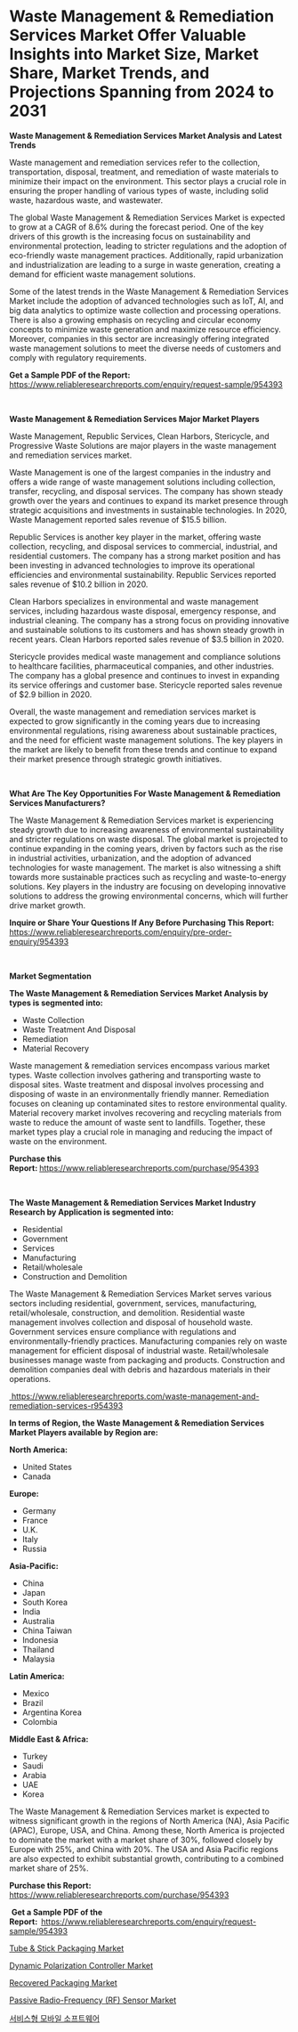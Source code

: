 <p><h1>Waste Management & Remediation Services Market Offer Valuable Insights into Market Size, Market Share, Market Trends, and Projections Spanning from 2024 to 2031</h1></p><p><strong>Waste Management & Remediation Services Market Analysis and Latest Trends</strong></p>
<p><p>Waste management and remediation services refer to the collection, transportation, disposal, treatment, and remediation of waste materials to minimize their impact on the environment. This sector plays a crucial role in ensuring the proper handling of various types of waste, including solid waste, hazardous waste, and wastewater.</p><p>The global Waste Management & Remediation Services Market is expected to grow at a CAGR of 8.6% during the forecast period. One of the key drivers of this growth is the increasing focus on sustainability and environmental protection, leading to stricter regulations and the adoption of eco-friendly waste management practices. Additionally, rapid urbanization and industrialization are leading to a surge in waste generation, creating a demand for efficient waste management solutions.</p><p>Some of the latest trends in the Waste Management & Remediation Services Market include the adoption of advanced technologies such as IoT, AI, and big data analytics to optimize waste collection and processing operations. There is also a growing emphasis on recycling and circular economy concepts to minimize waste generation and maximize resource efficiency. Moreover, companies in this sector are increasingly offering integrated waste management solutions to meet the diverse needs of customers and comply with regulatory requirements.</p></p>
<p><strong>Get a Sample PDF of the Report:&nbsp;</strong> <a href="https://www.reliableresearchreports.com/enquiry/request-sample/954393">https://www.reliableresearchreports.com/enquiry/request-sample/954393</a></p>
<p>&nbsp;</p>
<p><strong>Waste Management & Remediation Services Major Market Players</strong></p>
<p><p>Waste Management, Republic Services, Clean Harbors, Stericycle, and Progressive Waste Solutions are major players in the waste management and remediation services market. </p><p>Waste Management is one of the largest companies in the industry and offers a wide range of waste management solutions including collection, transfer, recycling, and disposal services. The company has shown steady growth over the years and continues to expand its market presence through strategic acquisitions and investments in sustainable technologies. In 2020, Waste Management reported sales revenue of $15.5 billion.</p><p>Republic Services is another key player in the market, offering waste collection, recycling, and disposal services to commercial, industrial, and residential customers. The company has a strong market position and has been investing in advanced technologies to improve its operational efficiencies and environmental sustainability. Republic Services reported sales revenue of $10.2 billion in 2020.</p><p>Clean Harbors specializes in environmental and waste management services, including hazardous waste disposal, emergency response, and industrial cleaning. The company has a strong focus on providing innovative and sustainable solutions to its customers and has shown steady growth in recent years. Clean Harbors reported sales revenue of $3.5 billion in 2020.</p><p>Stericycle provides medical waste management and compliance solutions to healthcare facilities, pharmaceutical companies, and other industries. The company has a global presence and continues to invest in expanding its service offerings and customer base. Stericycle reported sales revenue of $2.9 billion in 2020.</p><p>Overall, the waste management and remediation services market is expected to grow significantly in the coming years due to increasing environmental regulations, rising awareness about sustainable practices, and the need for efficient waste management solutions. The key players in the market are likely to benefit from these trends and continue to expand their market presence through strategic growth initiatives.</p></p>
<p>&nbsp;</p>
<p><strong>What Are The Key Opportunities For Waste Management & Remediation Services Manufacturers?</strong></p>
<p><p>The Waste Management & Remediation Services market is experiencing steady growth due to increasing awareness of environmental sustainability and stricter regulations on waste disposal. The global market is projected to continue expanding in the coming years, driven by factors such as the rise in industrial activities, urbanization, and the adoption of advanced technologies for waste management. The market is also witnessing a shift towards more sustainable practices such as recycling and waste-to-energy solutions. Key players in the industry are focusing on developing innovative solutions to address the growing environmental concerns, which will further drive market growth.</p></p>
<p><strong>Inquire or Share Your Questions If Any Before Purchasing This Report:</strong> <a href="https://www.reliableresearchreports.com/enquiry/pre-order-enquiry/954393">https://www.reliableresearchreports.com/enquiry/pre-order-enquiry/954393</a></p>
<p>&nbsp;</p>
<p><strong>Market Segmentation</strong></p>
<p><strong>The Waste Management & Remediation Services Market Analysis by types is segmented into:</strong></p>
<p><ul><li>Waste Collection</li><li>Waste Treatment And Disposal</li><li>Remediation</li><li>Material Recovery</li></ul></p>
<p><p>Waste management & remediation services encompass various market types. Waste collection involves gathering and transporting waste to disposal sites. Waste treatment and disposal involves processing and disposing of waste in an environmentally friendly manner. Remediation focuses on cleaning up contaminated sites to restore environmental quality. Material recovery market involves recovering and recycling materials from waste to reduce the amount of waste sent to landfills. Together, these market types play a crucial role in managing and reducing the impact of waste on the environment.</p></p>
<p><strong>Purchase this Report:&nbsp;</strong><a href="https://www.reliableresearchreports.com/purchase/954393">https://www.reliableresearchreports.com/purchase/954393</a></p>
<p>&nbsp;</p>
<p><strong>The Waste Management & Remediation Services Market Industry Research by Application is segmented into:</strong></p>
<p><ul><li>Residential</li><li>Government</li><li>Services</li><li>Manufacturing</li><li>Retail/wholesale</li><li>Construction and Demolition</li></ul></p>
<p><p>The Waste Management & Remediation Services Market serves various sectors including residential, government, services, manufacturing, retail/wholesale, construction, and demolition. Residential waste management involves collection and disposal of household waste. Government services ensure compliance with regulations and environmentally-friendly practices. Manufacturing companies rely on waste management for efficient disposal of industrial waste. Retail/wholesale businesses manage waste from packaging and products. Construction and demolition companies deal with debris and hazardous materials in their operations.</p></p>
<p><a href="https://www.reliableresearchreports.com/waste-management-and-remediation-services-r954393">&nbsp;https://www.reliableresearchreports.com/waste-management-and-remediation-services-r954393</a></p>
<p><strong>In terms of Region, the Waste Management & Remediation Services Market Players available by Region are:</strong></p>
<p>
    <p> <strong> North America: </strong>
        <ul>
            <li>United States</li>
            <li>Canada</li>
        </ul>
        </p> 
    <p> <strong> Europe: </strong>
        <ul>
            <li>Germany</li>
            <li>France</li>
            <li>U.K.</li>
            <li>Italy</li>
            <li>Russia</li>
        </ul>
        </p> 
    <p> <strong> Asia-Pacific: </strong>
        <ul>
            <li>China</li>
            <li>Japan</li>
            <li>South Korea</li>
            <li>India</li>
            <li>Australia</li>
            <li>China Taiwan</li>
            <li>Indonesia</li>
            <li>Thailand</li>
            <li>Malaysia</li>
        </ul>
        </p> 
    <p> <strong> Latin America: </strong>
        <ul>
            <li>Mexico</li>
            <li>Brazil</li>
            <li>Argentina Korea</li>
            <li>Colombia</li>
        </ul>
        </p> 
    <p> <strong> Middle East & Africa: </strong>
        <ul>
            <li>Turkey</li>
            <li>Saudi</li>
            <li>Arabia</li>
            <li>UAE</li>
            <li>Korea</li>
        </ul>
    </p>
    </p>
<p><p>The Waste Management & Remediation Services market is expected to witness significant growth in the regions of North America (NA), Asia Pacific (APAC), Europe, USA, and China. Among these, North America is projected to dominate the market with a market share of 30%, followed closely by Europe with 25%, and China with 20%. The USA and Asia Pacific regions are also expected to exhibit substantial growth, contributing to a combined market share of 25%.</p></p>
<p><strong>Purchase this Report: </strong><a href="https://www.reliableresearchreports.com/purchase/954393">https://www.reliableresearchreports.com/purchase/954393</a></p>
<p>&nbsp;<strong>Get a Sample PDF of the Report:&nbsp;&nbsp;</strong><a href="https://www.reliableresearchreports.com/enquiry/request-sample/954393">https://www.reliableresearchreports.com/enquiry/request-sample/954393</a></p>
<p><strong></strong></p>
<p><p><a href="https://github.com/ElmoRunolfsson2023/Market-Research-Report-List-1/blob/main/tube-stick-packaging-market.md">Tube & Stick Packaging Market</a></p><p><a href="https://www.linkedin.com/pulse/dynamic-polarization-controller-market-size-trends-complete-industry-yan4f">Dynamic Polarization Controller Market</a></p><p><a href="https://github.com/susanjprice2023/Market-Research-Report-List-1/blob/main/recovered-packaging-market.md">Recovered Packaging Market</a></p><p><a href="https://www.linkedin.com/pulse/passive-radio-frequency-rf-sensor-market-furnishes-information-ofp0f">Passive Radio-Frequency (RF) Sensor Market</a></p><p><a href="https://medium.com/@jerrodhilll68/%EB%AA%A8%EB%B0%94%EC%9D%BC-%EC%86%8C%ED%94%84%ED%8A%B8%EC%9B%A8%EC%96%B4-%EC%84%9C%EB%B9%84%EC%8A%A4-%EC%8B%9C%EC%9E%A5%EC%9D%80-%EC%8B%9C%EC%9E%A5-%EC%A0%90%EC%9C%A0%EC%9C%A8-%EC%8B%9C%EC%9E%A5-%ED%8A%B8%EB%A0%8C%EB%93%9C-%EB%B0%8F-%EC%8B%9C%EC%9E%A5-%EC%84%B1%EC%9E%A5%EC%97%90-%EB%8C%80%ED%95%9C-%EC%A0%95%EB%B3%B4%EB%A5%BC-%EC%A0%9C%EA%B3%B5%ED%95%A9%EB%8B%88%EB%8B%A4-10103b6e0ae4">서비스형 모바일 소프트웨어</a></p></p>